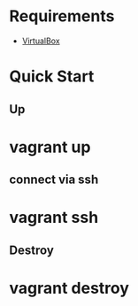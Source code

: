 # Requirements

* [VirtualBox](http://virtualbox.org/)

# Quick Start

## Up
  # vagrant up

## connect via ssh
  
  # vagrant ssh

## Destroy
  # vagrant destroy